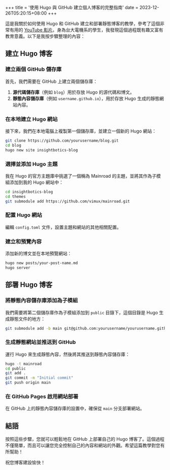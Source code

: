 +++
title = '使用 Hugo 與 GitHub 建立個人博客的完整指南'
date = 2023-12-26T05:20:15+08:00
+++

這是我關於如何使用 Hugo 和 GitHub 建立和部署靜態博客的教學，參考了這個非常有用的 [YouTube 影片](https://www.youtube.com/watch?v=LIFvgrRxdt4&t=2s)。身為台大電機系的學生，我發現這個過程既有趣又富有教育意義。以下是我按步驟整理的內容：

## 建立 Hugo 博客

### 建立兩個 GitHub 儲存庫

首先，我們需要在 GitHub 上建立兩個儲存庫：

1. **源代碼儲存庫**（例如 `blog`）用於存放 Hugo 的源代碼和博文。
2. **靜態內容儲存庫**（例如 `username.github.io`），用於存放 Hugo 生成的靜態網站內容。

### 在本地建立 Hugo 網站

接下來，我們在本地電腦上複製第一個儲存庫，並建立一個新的 Hugo 網站：

```bash
git clone https://github.com/yourusername/blog.git
cd blog
hugo new site insightbotics-blog
```

### 選擇並添加 Hugo 主題

我在 Hugo 的官方主題庫中挑選了一個稱為 Mainroad 的主題，並將其作為子模組添加到我的 Hugo 網站中：

```bash
cd insightbotics-blog
cd themes
git submodule add https://github.com/vimux/mainroad.git
```

### 配置 Hugo 網站

編輯 `config.toml` 文件，設置主題和網站的其他相關配置。

### 建立和預覽內容

添加新的博文並在本地預覽網站：

```bash
hugo new posts/your-post-name.md
hugo server
```

## 部署 Hugo 博客

### 將靜態內容儲存庫添加為子模組

我們需要將第二個儲存庫作為子模組添加到 `public` 目錄下，這個目錄是 Hugo 生成靜態文件的地方：

```bash
git submodule add -b main git@github.com:yourusername/yourusername.github.io.git public
```

### 生成靜態網站並推送到 GitHub

運行 Hugo 來生成靜態內容，然後將其推送到靜態內容儲存庫：

```bash
hugo -t mainroad
cd public
git add .
git commit -m "Initial commit"
git push origin main
```

### 在 GitHub Pages 啟用網站部署

在 GitHub 上的靜態內容儲存庫的設置中，確保從 `main` 分支部署網站。

## 結語

按照這些步驟，您就可以輕鬆地在 GitHub 上部署自己的 Hugo 博客了。這個過程不僅簡單，而且可以讓您完全控制自己的內容和網站的外觀。希望這篇教學對您有所幫助！

祝您博客建設愉快！

